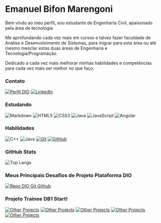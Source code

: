 # Emanuel Bifon Marengoni
Bem vindo ao meu perfil, sou estudante de Engenharia Civil, apaixonado pela área de tecnologia.

Me aprofundando cada vez mais em cursos e talvez fazer faculdade de Análise e Desenvolvimento de Sistemas, para migrar para esta área ou até mesmo mesclar estas duas áreas de Engenharia e Tecnologia/Programação.

Dedicado a cada vez mais melhorar minhas habilidades e competências para cada vez mais ser melhor no que faço.

### Contato
[![Perfil DIO](https://img.shields.io/badge/-Perfil%20na%20DIO-30A3DC?style=for-the-badge)](https://web.dio.me/users/ebm_1234/)
[![LinkedIn](https://img.shields.io/badge/LinkedIn-000?style=for-the-badge&logo=linkedin&logoColor=0E76A8)](https://www.linkedin.com/in/emanuelbifonmarengoni/)

### Estudando
![Markdown](https://img.shields.io/badge/Markdown-000?style=for-the-badge&logo=markdown)
![HTML5](https://img.shields.io/badge/HTML5-000?style=for-the-badge&logo=html5)
![CSS3](https://img.shields.io/badge/CSS3-000?style=for-the-badge&logo=css3&logoColor=264CE4)
![Java](https://img.shields.io/badge/Java-000?style=for-the-badge&logo=java)
![JavaScript](https://img.shields.io/badge/JavaScript-000?style=for-the-badge&logo=javascript)
![Angular](https://img.shields.io/badge/Angular-000?style=for-the-badge&logo=angular&logoColor=C3002F)

### Habilidades
![C++](https://img.shields.io/badge/C%2B%2B-000?style=for-the-badge&logo=c%2B%2B&logoColor=00599C)
![Java](https://img.shields.io/badge/Java-000?style=for-the-badge&logo=java)
[![Git](https://img.shields.io/badge/Git-000?style=for-the-badge&logo=git&logoColor=E94D5F)](https://git-scm.com/doc) 
[![GitHub](https://img.shields.io/badge/GitHub-000?style=for-the-badge&logo=github&logoColor=30A3DC)](https://docs.github.com/)

### GitHub Stats
![Top Langs](https://github-readme-stats-git-masterrstaa-rickstaa.vercel.app/api/top-langs/?username=emanuelbm18&layout=compact&bg_color=000&border_color=30A3DC&hide=contribs,prs&cache_seconds=86400&theme=highcontrast)

### Meus Principais Desafios de Projeto Plataforma DIO
[![Repo DIO Git Github](https://github-readme-stats.vercel.app/api/pin/?username=emanuelbm18&repo=dio-lab-open-source&bg_color=000&border_color=30A3DC&show_icons=true&hide=contribs,prs&cache_seconds=86400&theme=highcontrast)](https://github.com/emanuelbm18/dio-lab-open-source)


### Projeto Trainee DB1 Start!
[![Other Projects](https://github-readme-stats.vercel.app/api/pin/?username=emanuelbm18&repo=DB1-Start&bg_color=000&border_color=30A3DC&show_icons=true&hide=contribs,prs&cache_seconds=86400&theme=highcontrast)](https://github.com/emanuelbm18/DB1-Start) [![Other Projects](https://github-readme-stats.vercel.app/api/pin/?username=emanuelbm18&repo=AULA04&bg_color=000&border_color=30A3DC&show_icons=true&hide=contribs,prs&cache_seconds=86400&theme=highcontrast)](https://github.com/emanuelbm18/AULA04) [![Other Projects](https://github-readme-stats.vercel.app/api/pin/?username=emanuelbm18&repo=Ola-Mundo&bg_color=000&border_color=30A3DC&show_icons=true&hide=contribs,prs&cache_seconds=86400&theme=highcontrast)](https://github.com/emanuelbm18/Ola-Mundo)
[![Other Projects](https://github-readme-stats.vercel.app/api/pin/?username=emanuelbm18&repo=AULA07&bg_color=000&border_color=30A3DC&show_icons=true&hide=contribs,prs&cache_seconds=86400&theme=highcontrast)](https://github.com/emanuelbm18/AULA07) [![Other Projects](https://github-readme-stats.vercel.app/api/pin/?username=emanuelbm18&repo=Aula16&bg_color=000&border_color=30A3DC&show_icons=true&hide=contribs,prs&cache_seconds=86400&theme=highcontrast)](https://github.com/emanuelbm18/Aula16)
